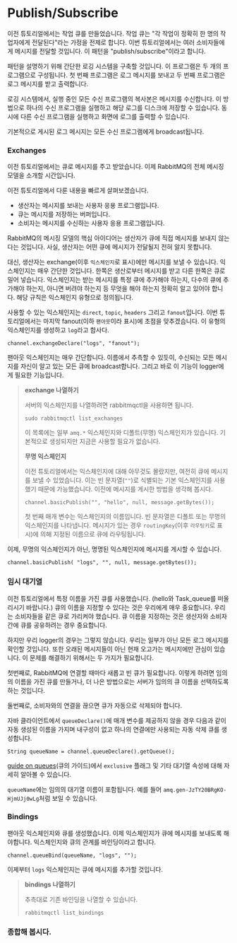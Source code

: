 # Publish/Subscribe

이전 튜토리얼에서는 작업 큐를 만들었습니다. 작업 큐는 "각 작업이 정확히 한 명의 작업자에게 전달된다"라는 가정을 전제로 합니다. 이번 튜토리얼에서는 여러 소비자들에게 메시지를 전달할 것입니다. 이 패턴을 "publish/subscribe"이라고 합니다.

패턴을 설명하기 위해 간단한 로깅 시스템을 구축할 것입니다. 이 프로그램은 두 개의 프로그램으로 구성됩니다. 첫 번째 프로그램은 로그 메시지를 보내고 두 번째 프로그램은 로그 메시지를 받고 출력합니다.

로깅 시스템에서, 실행 중인 모든 수신 프로그램의 복사본은 메시지를 수신합니다. 이 방법으로 하나의 수신 프로그램을 실행하고 해당 로그를 디스크에 저장할 수 있습니다. 동시에 다른 수신 프로그램을 실행하고 화면에 로그를 출력할 수 있습니다.

기본적으로 게시된 로그 메시지는 모든 수신 프로그램에게 broadcast됩니다.

### Exchanges

이전 튜토리얼에서는 큐로 메시지를 주고 받았습니다. 이제 RabbitMQ의 전체 메시징 모델을 소개할 시간입니다.

이전 튜토리얼에서 다룬 내용을 빠르게 살펴보겠습니다.

+ 생산자는 메시지를 보내는 사용자 응용 프로그램입니다.
+ 큐는 메시지를 저장하는 버퍼입니다.
+ 소비자는 메시지를 수신하는 사용자 응용 프로그램입니다.

RabbitMQ의 메시징 모델의 핵심 아이디어는 생산자가 큐에 직접 메시지를 보내지 않는다는 것입니다. 사실, 생산자는 어떤 큐에 메시지가 전달될지 전혀 알지 못합니다.

대신, 생산자는 exchange(이후 `익스체인지`로 표시)에만 메시지를 보낼 수 있습니다. 익스체인지는 매우 간단한 것입니다. 한쪽은 생산로부터 메시지를 받고 다른 한쪽은 큐로 밀어 넣습니다. 익스체인지는 받는 메시지를 특정 큐에 추가해야 하는지, 다수의 큐에 추가해야 하는지, 아니면 버려야 하는지 등 무엇을 해야 하는지 정확히 알고 있어야 합니다. 해당 규칙은 익스체인지 유형으로 정의됩니다.

사용할 수 있는 익스체인지는 `direct`, `topic`, `headers` 그리고 `fanout`입니다. 이번 튜토리얼에서는 마지막 fanout(이하 `팬아웃`이라 표시)에 초점을 맞추겠습니다. 이 유형의 익스체인지를 생성하고 `log`라고 합사다.

```
channel.exchangeDeclare("logs", "fanout");
```

팬아웃 익스체인지는 매우 간단합니다. 이름에서 추측할 수 있듯이, 수신되는 모든 메시지를 자신이 알고 있는 모든 큐에 broadcast합니다. 그리고 바로 이 기능이 logger에게 필요한 기능입니다.

> __exchange 나열하기__
>
> 서버의 익스체인지를 나열하려면 rabbitmqctl을 사용하면 됩니다.
> ```
> sudo rabbitmqctl list_exchanges
> ```
> 
> 이 목록에는 일부 `amq.*` 익스체인지와 디폴트(무명) 익스체인지가 있습니다. 기본적으로 생성되지만 지금은 사용할 필요가 없습니다.
>
> __무명 익스체인지__
>
> 이전 튜토리얼에서는 익스체인지에 대해 아무것도 몰랐지만, 여전히 큐에 메시지를 보낼 수 있었습니다. 이는 빈 문자열(`""`)로 식별되는 기본 익스체인지를 사용했기 때문에 가능했습니다.
> 이전에 메시지를 게시한 방법을 생각해 봅시다.
> ```
> channel.basicPublish("", "hello", null, message.getBytes());
> ```
> 첫 번째 매개 변수는 익스체인지의 이름입니다. 빈 문자열은 디폴트 또는 무명의 익스체인지를 나타냅니다. 메시지가 있는 경우 `routingKey`(이후 `라우팅키`로 표시)에 의해 지정된 이름으로 큐에 라우팅됩니다.

이제, 무명의 익스체인지가 아닌, 명명된 익스체인지에 메시지를 게시할 수 있습니다.
```
channel.basicPublish( "logs", "", null, message.getBytes());
```

### 임시 대기열

이전 튜토리얼에서 특정 이름을 가진 큐를 사용했습니다. (hello와 Task_queue를 떠올리시기 바랍니다.) 큐의 이름을 지정할 수 있다는 것은 우리에게 매우 중요합니다. 우리는 소비자들을 같은 큐로 가리켜야 했습니다. 큐 이름을 지정하는 것은 생산자와 소비자 간에 큐를 공유하려는 경우 중요합니다.

하지만 우리 logger의 경우는 그렇지 않습니다. 우리는 일부가 아닌 모든 로그 메시지를 확인할 것입니다. 또한 오래된 메시지들이 아닌 현재 오고가는 메시지에만 관심이 있습니다. 이 문제를 해결하기 위해서는 두 가지가 필요합니다.

첫번째로, RabbitMQ에 연결할 때마다 새롭고 빈 큐가 필요합니다. 이렇게 하려면 임의의 이름을 가진 큐를 만들거나, 더 나은 방법으로는 서버가 임의의 큐 이름을 선택하도록 하는 것입니다.

둘번째로, 소비자와의 연결을 끊으면 큐가 자동으로 삭제되야 합니다.

자바 클라이언트에서 `queueDeclare()`에 매개 변수를 제공하지 않을 경우 다음과 같이 자동 생성된 이름을 가지며 내구성이 없고 하나의 연결에만 사용되는 자동 삭제 큐를 생성합니다.

```
String queueName = channel.queueDeclare().getQueue();
```

[guide on queues](https://www.rabbitmq.com/queues.html)(큐의 가이드)에서 `exclusive` 플래그 및 기타 대기열 속성에 대해 자세히 알아볼 수 있습니다.

`queueName`에는 임의의 대기열 이름이 포함됩니다. 예를 들어 `amq.gen-JzTY20BRgKO-HjmUJj0wLg`처럼 보일 수 있습니다.

### Bindings

팬아웃 익스체인지와 큐를 생성했습니다. 이제 익스체인지가 큐에 메시지를 보내도록 해야합니다. 익스체인지와 큐의 관계를 바인딩이라고 합니다.

```
channel.queueBind(queueName, "logs", "");
```

이제부터 `logs` 익스체인지는 큐에 메시지를 추가할 것입니다.

> __bindings 나열하기__
> 
> 추측대로 기존 바인딩을 나열할 수 있습니다.
> ```
> rabbitmqctl list_bindings
> ```

### __종합해 봅시다.__

